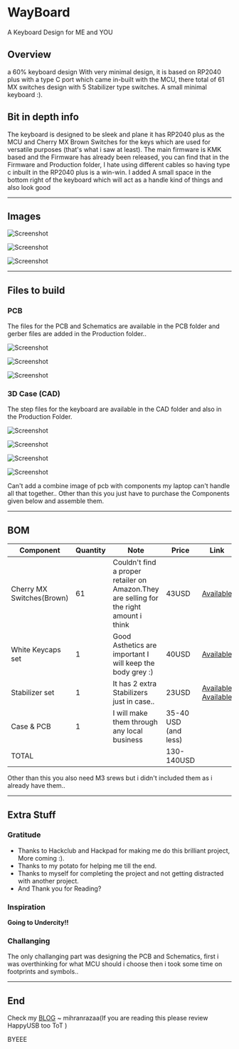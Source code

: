 # WayBoard
A Keyboard Design for ME and YOU

## Overview
a 60% keyboard design With very minimal design, it is based on RP2040 plus with a type C port which came in-built with the MCU, there total of 61 MX switches design with 5 Stabilizer type switches. A small minimal keyboard :).

## Bit in depth info
The keyboard is designed to be sleek and plane it has RP2040 plus as the MCU and Cherry MX Brown Switches for the keys which are used for versatile purposes (that's what i saw at least). The main firmware is KMK based and the Firmware has already been released, you can find that in the Firmware and Production folder, I hate using different cables so having type c inbuilt in the RP2040 plus is a win-win. I added A small space in the bottom right of the keyboard which will act as a handle kind of things and also look good

---

## Images
![Screenshot](Assets/fk.png)

![Screenshot](Assets/fk1.png)

![Screenshot](Assets/fk3.png)

---

## Files to build 

### PCB 

The files for the PCB and Schematics are available in the PCB folder and gerber files are added in the Production folder..

![Screenshot](Assets/pcb3d.png)

![Screenshot](Assets/pcbbody.png)

![Screenshot](Assets/3dpcb.png)

### 3D Case (CAD)

The step files for the keyboard are available in the CAD folder and also in the Production Folder.

![Screenshot](Assets/fbody.png)

![Screenshot](Assets/nport.png)

![Screenshot](Assets/parts.png)

![Screenshot](Assets/parts2.png)

Can't add a combine image of pcb with components my laptop can't handle all that together..
Other than this you just have to purchase the Components given below and assemble them.

---

## BOM

| Component                 | Quantity | Note                                                                                    | Price                | Link                                                                                                                                                                         |
| ------------------------- | -------- | --------------------------------------------------------------------------------------- | -------------------- | ---------------------------------------------------------------------------------------------------------------------------------------------------------------------------- |
| Cherry MX Switches(Brown) | 61       | Couldn't find a proper retailer on Amazon.They are selling for the right amount i think | 43USD                | [Available](https://keychron.in/product/cherry-mx-switch-set/?attribute_pa_options=brown&attribute_pa_quantity-of-one-set=110-switches)                                      |
| White Keycaps set         | 1        | Good Asthetics are important I will keep the body grey :)                               | 40USD                | [Available](https://keychron.in/product/cherry-profile-double-shot-pbt-full-set-keycaps-black-on-white/?attribute_pa_version=full-set-219-keys&attribute_pa_colorways=white) |
| Stabilizer set            | 1        | It has 2 extra Stabilizers just in case..                                               | 23USD                | [Available](https://amzn.in/d/dM157FJ) [Available](https://amzn.in/d/5Nto8PQ)                                                                                                |
| Case & PCB                | 1        | I will make them through any local business                                             | 35-40 USD (and less) |                                                                                                                                                                              |
| TOTAL                     |          |                                                                                         | 130-140USD           |                                                                                                                                                                              |

Other than this you also need M3 srews but i didn't included them as i already have them..

---

## Extra Stuff

### Gratitude
- Thanks to Hackclub and Hackpad for making me do this brilliant project, More coming :).
- Thanks to my potato for helping me till the end.
- Thanks to myself for completing the project and not getting distracted with another project.
- And Thank you for Reading?

### Inspiration
**Going to Undercity!!**

### Challanging
The only challanging part was designing the PCB and Schematics, first i was overthinking for what MCU should i choose then i took some time on footprints and symbols..

---

## End
Check my [BLOG](https://mihranrazaa.pages.dev/)
~ mihranrazaa(If you are reading this please review HappyUSB too ToT )

BYEEE

